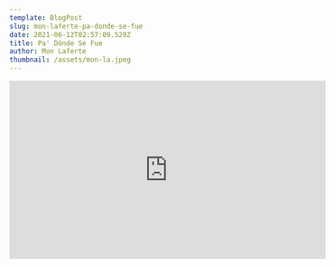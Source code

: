 ```yaml
---
template: BlogPost
slug: mon-laferte-pa-donde-se-fue
date: 2021-06-12T02:57:09.529Z
title: Pa' Dónde Se Fue
author: Mon Laferte
thumbnail: /assets/mon-la.jpeg
---
```

<iframe width="560" height="315" src="https://www.youtube.com/embed/JhtuVCbGkCA" frameborder="0" allow="accelerometer; autoplay; encrypted-media; gyroscope; picture-in-picture" allowfullscreen></iframe>